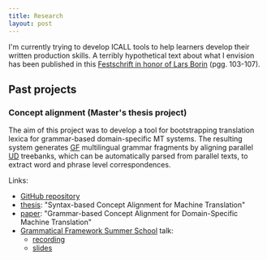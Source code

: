 ```yaml
---
title: Research
layout: post
---
```


I'm currently trying to develop ICALL tools to help learners develop their written production skills.
A terribly hypothetical text about what I envision has been published in this [Festschrift in honor of Lars Borin](https://gupea.ub.gu.se/handle/2077/74254) (pgg. 103-107).

## Past projects

### Concept alignment (Master's thesis project)
The aim of this project was to develop a tool for bootstrapping translation lexica for grammar-based domain-specific MT systems.
The resulting system generates [GF](https://www.grammaticalframework.org/) multilingual grammar fragments by aligning parallel [UD](https://universaldependencies.org/) treebanks, which can be automatically parsed from parallel texts, to extract word and phrase level correspondences.

Links:
- [GitHub repository](https://github.com/harisont/concept-alignment)
- [thesis](https://raw.githubusercontent.com/harisont/concept-alignment/master/thesis/final_report/synbased_ca_for_mt.pdf): "Syntax-based Concept Alignment for Machine Translation"
- [paper](https://aclanthology.org/2021.cnl-1.2.pdf): "Grammar-based Concept Alignment for Domain-Specific Machine Translation"
- [Grammatical Framework Summer School](http://school.grammaticalframework.org/2021/) talk:
  - [recording](https://youtu.be/h2GR7RbghnE?t=4104)
  - [slides](https://raw.githubusercontent.com/harisont/concept-alignment/master/summer-school/presentation.pdf)
